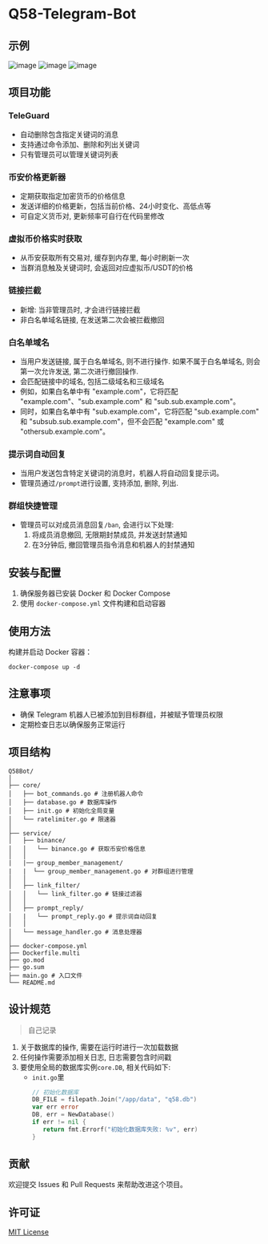# Q58-Telegram-Bot

## 示例

![image](https://github.com/user-attachments/assets/b5651dd9-495f-4a65-a248-610956c4a6c1)
![image](https://github.com/user-attachments/assets/6188410f-3c67-49d1-80a8-6ca28541c8c0)
![image](https://github.com/user-attachments/assets/57017af9-7ec1-41c6-b287-a8b2decd60f8)


## 项目功能


### TeleGuard
- 自动删除包含指定关键词的消息
- 支持通过命令添加、删除和列出关键词
- 只有管理员可以管理关键词列表

### 币安价格更新器
- 定期获取指定加密货币的价格信息
- 发送详细的价格更新，包括当前价格、24小时变化、高低点等
- 可自定义货币对, 更新频率可自行在代码里修改

### 虚拟币价格实时获取
- 从币安获取所有交易对, 缓存到内存里, 每小时刷新一次
- 当群消息触及关键词时, 会返回对应虚拟币/USDT的价格

### 链接拦截
- 新增: 当非管理员时, 才会进行链接拦截
- 非白名单域名链接, 在发送第二次会被拦截撤回

### 白名单域名
- 当用户发送链接, 属于白名单域名, 则不进行操作. 如果不属于白名单域名, 则会第一次允许发送, 第二次进行撤回操作.
- 会匹配链接中的域名, 包括二级域名和三级域名
- 例如，如果白名单中有 "example.com"，它将匹配 "example.com"、"sub.example.com" 和 "sub.sub.example.com"。
- 同时，如果白名单中有 "sub.example.com"，它将匹配 "sub.example.com" 和 "subsub.sub.example.com"，但不会匹配 "example.com" 或 "othersub.example.com"。

### 提示词自动回复
- 当用户发送包含特定关键词的消息时，机器人将自动回复提示词。
- 管理员通过`/prompt`进行设置, 支持添加, 删除, 列出.

### 群组快捷管理
- 管理员可以对成员消息回复`/ban`, 会进行以下处理: 
  1. 将成员消息撤回, 无限期封禁成员, 并发送封禁通知
  2. 在3分钟后, 撤回管理员指令消息和机器人的封禁通知


## 安装与配置

1. 确保服务器已安装 Docker 和 Docker Compose
2. 使用 `docker-compose.yml` 文件构建和启动容器

## 使用方法

构建并启动 Docker 容器：
```
docker-compose up -d 
```

## 注意事项

- 确保 Telegram 机器人已被添加到目标群组，并被赋予管理员权限
- 定期检查日志以确保服务正常运行

## 项目结构
```
Q58Bot/
│
├── core/
│   ├── bot_commands.go # 注册机器人命令
│   ├── database.go # 数据库操作
│   ├── init.go # 初始化全局变量
│   └── ratelimiter.go # 限速器
│
├── service/
│   ├── binance/
│   │   └── binance.go # 获取币安价格信息
│   │   
|   |── group_member_management/
|   |  └── group_member_management.go # 对群组进行管理
│   │  
│   ├── link_filter/
│   │   └── link_filter.go # 链接过滤器
│   │
│   ├── prompt_reply/
│   |   └── prompt_reply.go # 提示词自动回复
│   │
│   └── message_handler.go # 消息处理器
│
├── docker-compose.yml
├── Dockerfile.multi
├── go.mod
├── go.sum
├── main.go # 入口文件
└── README.md
```
## 设计规范

> 自己记录

1. 关于数据库的操作, 需要在运行时进行一次加载数据
2. 任何操作需要添加相关日志, 日志需要包含时间戳
3. 要使用全局的数据库实例`core.DB`, 相关代码如下:
   - `init.go`里
      ``` go
      // 初始化数据库
      DB_FILE = filepath.Join("/app/data", "q58.db")
      var err error
      DB, err = NewDatabase()
      if err != nil {
         return fmt.Errorf("初始化数据库失败: %v", err)
      }
      ```

## 贡献

欢迎提交 Issues 和 Pull Requests 来帮助改进这个项目。

## 许可证

[MIT License](LICENSE)